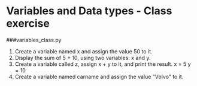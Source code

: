# Variables and Data types - Class exercise 

###variables_class.py

1. Create a variable named x and assign the value 50 to it.
2. Display the sum of 5 + 10, using two variables: x and y.
3. Create a variable called z, assign x + y to it, and print the result.
x = 5
y = 10
4. Create a variable named carname and assign the value "Volvo" to it.
